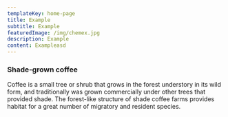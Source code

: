 ```yaml
---
templateKey: home-page
title: Example
subtitle: Example
featuredImage: /img/chemex.jpg
description: Example
content: Exampleasd
---
```


### Shade-grown coffee

Coffee is a small tree or shrub that grows in the forest understory in its wild form, and traditionally was grown commercially under other trees that provided shade. The forest-like structure of shade coffee farms provides habitat for a great number of migratory and resident species.
